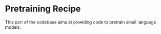 # Pretraining Recipe
This part of the codebase aims at providing code to pretrain small language models.